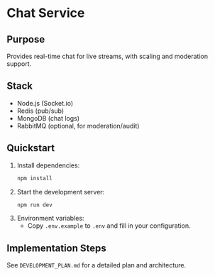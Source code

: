 # Chat Service

## Purpose
Provides real-time chat for live streams, with scaling and moderation support.

## Stack
- Node.js (Socket.io)
- Redis (pub/sub)
- MongoDB (chat logs)
- RabbitMQ (optional, for moderation/audit)

## Quickstart
1. Install dependencies:
   ```sh
   npm install
   ```
2. Start the development server:
   ```sh
   npm run dev
   ```
3. Environment variables:
   - Copy `.env.example` to `.env` and fill in your configuration.

## Implementation Steps
See `DEVELOPMENT_PLAN.md` for a detailed plan and architecture. 